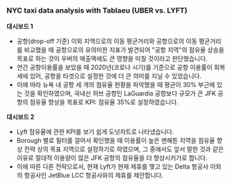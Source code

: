### NYC taxi data analysis with Tablaeu (UBER vs. LYFT)

**대시보드 1**

- 공항(drop-off 기준) 이외 지역으로의 이동 평균거리와 공항으로의 이동 평균거리를 비교했을 때 공항으로의 유의미한 지표가 발견되어 "공항 지역"의 점유율 상승을 목표로 하는 것이 우버의 매출액에도 큰 영향을 미칠 것이라고 판단했습니다.
- 연간 공항이용률을 보았을 때 2020년(코로나 시기)를 기준으로 공항 이용률이 회복세에 있어, 공항을 타겟으로 설정한 것에 더 큰 의미를 지닐 수 있었습니다.
- 이에 따라 뉴욕 내 공항 세 개의 점유율 현황을 파악했을 때 평균이 30% 부근에 있는 것을 확인하였으며, 국내선 허브 공항인 LaGuardia 공항보다 규모가 큰 JFK 공항의 점유율 향상을 목표로 KPI: 점유율 35%로 설정하였습니다.

**대시보드 2**

- Lyft 점유율에 관한 KPI를 보기 쉽게 도넛차트로 나타냈습니다.
- Borough 별로 필터를 걸어서 확인했을 때 이용률이 높은 맨해튼 지역을 점유율 향상 전략 상의 목표 지역으로 설정하기로 하였으며, 그 중에서도 앞서 말한 것과 같은 이유로 절대적 이용량이 많은 JFK 공항의 점유율을 더 향상시키기로 합니다.
- 이에 따른 다른 전략으로서, 현재 Lyft가 현재 제휴를 맺고 있는 Delta 항공사 이외의 항공사인 JetBlue LCC 항공사와의 제휴를 제안합니다.
